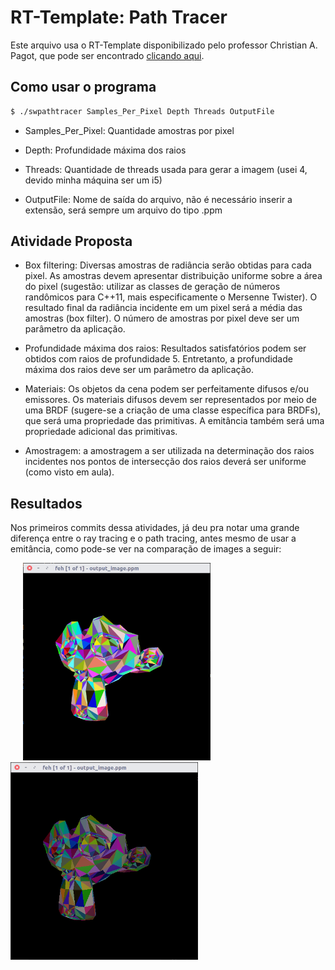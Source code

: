 # RT-Template: Path Tracer

Este arquivo usa o RT-Template disponibilizado pelo professor Christian A. Pagot, que pode ser encontrado [clicando aqui](https://github.com/capagot).

## Como usar o programa

```sh
$ ./swpathtracer Samples_Per_Pixel Depth Threads OutputFile
```

- Samples_Per_Pixel: Quantidade amostras por pixel

- Depth: Profundidade máxima dos raios

- Threads: Quantidade de threads usada para gerar a imagem (usei 4, devido minha máquina ser um i5)

- OutputFile: Nome de saída do arquivo, não é necessário inserir a extensão, será sempre um arquivo do tipo .ppm

## Atividade Proposta

- Box filtering: Diversas amostras de radiância serão obtidas para cada pixel. As amostras devem apresentar distribuição uniforme sobre a área do pixel (sugestão: utilizar as classes de geração de números randômicos para C++11, mais especificamente o Mersenne Twister). O resultado final da radiância incidente em um pixel será a média das amostras (box filter). O número de amostras por pixel deve ser um parâmetro da aplicação.

- Profundidade máxima dos raios: Resultados satisfatórios podem ser obtidos com raios de profundidade 5. Entretanto, a profundidade máxima dos raios deve ser um parâmetro da aplicação.

- Materiais: Os objetos da cena podem ser perfeitamente difusos e/ou emissores. Os materiais difusos devem ser representados por meio de uma BRDF (sugere-se a criação de uma classe específica para BRDFs), que será uma propriedade das primitivas. A emitância também será uma propriedade adicional das primitivas.

- Amostragem: a amostragem a ser utilizada na determinação dos raios incidentes nos pontos de intersecção dos raios deverá ser uniforme (como visto em aula).

## Resultados

Nos primeiros commits dessa atividades, já deu pra notar uma grande diferença entre o ray tracing e o path tracing, antes mesmo de usar a emitância, como pode-se ver na comparação de images a seguir:

<img src="images/commit1.png" width="300" hspace="20"/> <img src="https://github.com/nycholassousa/RenderingBaseadoEmFisica/raw/master/Atividade%203/images/image2.png" width="300"/>